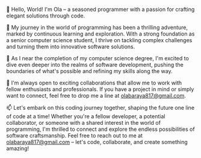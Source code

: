 👋 Hello, World! I'm Ola – a seasoned programmer with a passion for crafting elegant solutions through code.

👀 My journey in the world of programming has been a thrilling adventure, marked by continuous learning and exploration. 
With a strong foundation as a senior computer science student, I thrive on tackling complex challenges and turning them into innovative software solutions.

🌱 As I near the completion of my computer science degree, I'm excited to dive even deeper into the realms of software development, pushing the boundaries of what's possible and refining my skills along the way.

💞️ I'm always open to exciting collaborations that allow me to work with fellow enthusiasts and professionals. 
If you have a project in mind or simply want to connect, feel free to drop me a line at olabaraya817@gmail.com.

📫 Let's embark on this coding journey together, shaping the future one line of code at a time!
Whether you're a fellow developer, a potential collaborator, or someone with a shared interest in the world of programming, I'm thrilled to connect and explore the endless possibilities of software craftsmanship.
Feel free to reach out to me at olabaraya817@gmail.com – let's code, collaborate, and create something amazing!


